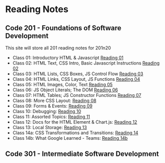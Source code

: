 # Reading Notes

## Code 201 - Foundations of Software Development

This site will store all 201 reading notes for 201n20

* Class 01: Introductory HTML & Javascript [Reading 01](class-01.md)
* Class 02: HTML Text, CSS Intro, Basic Javascript Instructions [Reading 02](class-02.md)
* Class 03: HTML Lists, CSS Boxes, JS Control Flow [Reading 03](class-03.md)
* Class 04: HTML Links, CSS Layout, JS Functions [Reading 04](class-04.md)
* Class 05: HTML Images, Color, Text [Reading 05](class-05.md)
* Class 06: JS Object Literals; The DOM [Reading 06](class-06.md)
* Class 07: HTML Tables; JS Constructor Functions [Reading 07](class-07.md)
* Class 08: More CSS Layout: [Reading 08](class-08.md)
* Class 09: Forms & Events: [Reading 09](class-09.md)
* Class 10: Debugging: [Reading 10](class-10.md)
* Class 11: Assorted Topics: [Reading 11](class-11.md)
* Class 12: Docs for the HTML <canvas> Element & Chart.js: [Reading 12](class-12.md)
* Class 13: Local Storage: [Reading 13](class-13.md)
* Class 14a: CSS Transformations and Transitions: [Reading 14](class-14.md)
* Class 14b: What Google Learned - Teams: [Reading 14b](class-14b.md)

## Code 301 - Intermediate Software Development
  
  

